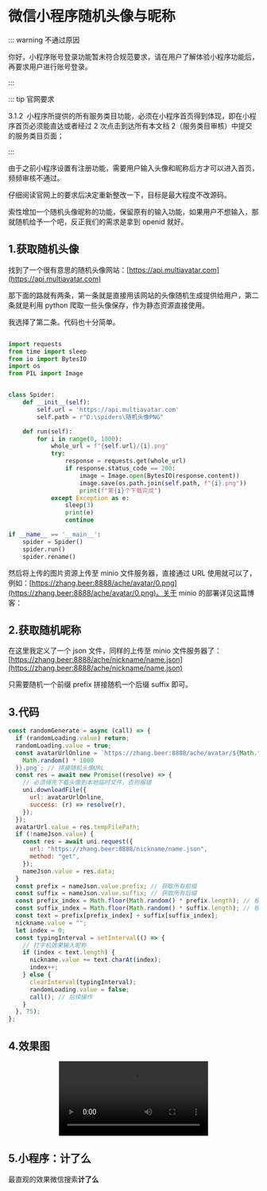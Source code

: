 # 微信小程序随机头像与昵称

::: warning 不通过原因

你好，小程序账号登录功能暂未符合规范要求，请在用户了解体验小程序功能后，再要求用户进行账号登录。

:::

::: tip 官网要求

​3.1.2  小程序所提供的所有服务类目功能，必须在小程序首页得到体现，即在小程序首页必须能直达或者经过 2 次点击到达所有本文档 2（服务类目审核）中提交的服务类目页面；

:::

由于之前小程序设置有注册功能，需要用户输入头像和昵称后方才可以进入首页，频频审核不通过。

仔细阅读官网上的要求后决定重新整改一下，目标是最大程度不改源码。

索性增加一个随机头像昵称的功能，保留原有的输入功能，如果用户不想输入，那就随机给予一个吧，反正我们的需求是拿到 openid 就好。

## 1.获取随机头像

找到了一个很有意思的随机头像网站：[https://api.multiavatar.com](https://api.multiavatar.com)

那下面的路就有两条，第一条就是直接用该网站的头像随机生成提供给用户，第二条就是利用 python 爬取一些头像保存，作为静态资源直接使用。

我选择了第二条。代码也十分简单。

```python

import requests
from time import sleep
from io import BytesIO
import os
from PIL import Image


class Spider:
    def __init__(self):
        self.url = 'https://api.multiavatar.com'
        self.path = r"D:\spiders\随机头像PNG"

    def run(self):
        for i in range(0, 1000):
            whole_url = f"{self.url}/{i}.png"
            try:
                response = requests.get(whole_url)
                if response.status_code == 200:
                    image = Image.open(BytesIO(response.content))
                    image.save(os.path.join(self.path, f"{i}.png"))
                    print(f"第{i}个下载完成")
            except Exception as e:
                sleep(3)
                print(e)
                continue

if __name__ == '__main__':
    spider = Spider()
    spider.run()
    spider.rename()

```

然后将上传的图片资源上传至 minio 文件服务器，直接通过 URL 使用就可以了，例如：[https://zhang.beer:8888/ache/avatar/0.png](https://zhang.beer:8888/ache/avatar/0.png)。关于 minio 的部署详见这篇博客：

## 2.获取随机昵称

在这里我定义了一个 json 文件，同样的上传至 minio 文件服务器了：[https://zhang.beer:8888/ache/nickname/name.json](https://zhang.beer:8888/ache/nickname/name.json)

只需要随机一个前缀 prefix 拼接随机一个后缀 suffix 即可。

## 3.代码

```js
const randomGenerate = async (call) => {
  if (randomLoading.value) return;
  randomLoading.value = true;
  const avatarUrlOnline = `https://zhang.beer:8888/ache/avatar/${Math.floor(
    Math.random() * 1000
  )}.png`; // 拼接随机头像URL
  const res = await new Promise((resolve) => {
    // 必须得先下载头像到本地临时文件，否则报错
    uni.downloadFile({
      url: avatarUrlOnline,
      success: (r) => resolve(r),
    });
  });
  avatarUrl.value = res.tempFilePath;
  if (!nameJson.value) {
    const res = await uni.request({
      url: "https://zhang.beer:8888/nickname/name.json",
      method: "get",
    });
    nameJson.value = res.data;
  }
  const prefix = nameJson.value.prefix; // 获取所有前缀
  const suffix = nameJson.value.suffix; // 获取所有后缀
  const prefix_index = Math.floor(Math.random() * prefix.length); // 根据随机获取一个前缀
  const suffix_index = Math.floor(Math.random() * suffix.length); // 根据随机获取一个后缀
  const text = prefix[prefix_index] + suffix[suffix_index];
  nickname.value = "";
  let index = 0;
  const typingInterval = setInterval(() => {
    // 打字机效果输入昵称
    if (index < text.length) {
      nickname.value += text.charAt(index);
      index++;
    } else {
      clearInterval(typingInterval);
      randomLoading.value = false;
      call(); // 后续操作
    }
  }, 75);
};
```

## 4.效果图

<div align="center">
    <video src="https://zhang.beer:8888/ache/b895100b4131805339fc109db4a57fbb.mp4" autoplay="true" controls="controls" />
</div>

## 5.小程序：计了么

最直观的效果微信搜索**计了么**

​
